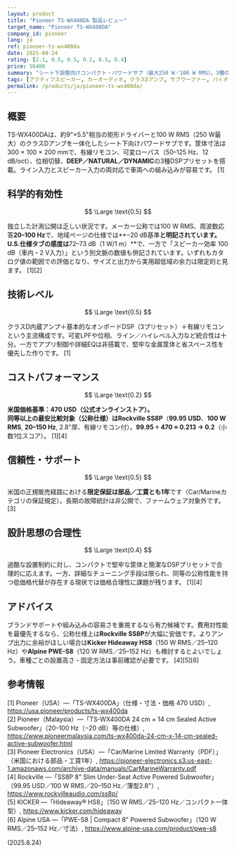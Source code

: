 ```yaml
---
layout: product
title: "Pioneer TS-WX400DA 製品レビュー"
target_name: "Pioneer TS-WX400DA"
company_id: pioneer
lang: ja
ref: pioneer-ts-wx400da
date: 2025-08-24
rating: [2.1, 0.5, 0.5, 0.2, 0.5, 0.4]
price: 56400
summary: "シート下設置向けコンパクト・パワードサブ（最大250 W／100 W RMS）。3種のDSPプリセットと取り回しは優秀ですが、同等以上の代替（公称仕様）と比べると米国価格は割高です。"
tags: [アクティブスピーカー, カーオーディオ, クラスDアンプ, サブウーファー, パイオニア]
permalink: /products/ja/pioneer-ts-wx400da/
---
```

## 概要

TS-WX400DAは、約9"×5.5"相当の矩形ドライバーと100 W RMS（250 W最大）のクラスDアンプを一体化したシート下向けパワードサブです。筐体寸法は300 × 100 × 200 mmで、有線リモコン、可変ローパス（50–125 Hz、12 dB/oct）、位相切替、**DEEP／NATURAL／DYNAMIC**の3種DSPプリセットを搭載。ライン入力とスピーカー入力の両対応で車両への組み込みが容易です。 [1]

## 科学的有効性

$$ \Large \text{0.5} $$

独立した計測公開は乏しい状況です。メーカー公称では100 W RMS、周波数応答**20–100 Hz**で、地域ページの仕様では**−20 dB基準**と明記されています。U.S.仕様タブの感度は**72–73 dB（1 W/1 m）**で、一方で「スピーカー効率 100 dB（車内・2 V入力）」という別文脈の数値も併記されています。いずれもカタログ値の範囲での評価となり、サイズと出力から実用超低域の余力は限定的と見ます。 [1][2]

## 技術レベル

$$ \Large \text{0.5} $$

クラスD内蔵アンプ＋基本的なオンボードDSP（3プリセット）＋有線リモコンという主流構成です。可変LPFや位相、ライン／ハイレベル入力など統合性は十分。一方でアプリ制御や詳細EQは非搭載で、堅牢な金属筐体と省スペース性を優先した作りです。 [1]

## コストパフォーマンス

$$ \Large \text{0.2} $$

**米国価格基準：470 USD（公式オンラインストア）。**  
**同等以上の最安比較対象（公称仕様）**は**Rockville SS8P**（**99.95 USD**、**100 W RMS**, **20–150 Hz**, 2.8"厚、有線リモコン付）。**99.95 ÷ 470 ≈ 0.213 → 0.2**（小数1位スコア）。 [1][4]

## 信頼性・サポート

$$ \Large \text{0.5} $$

米国の正規販売経路における**限定保証は部品／工賃とも1年**です（Car/Marineカテゴリの保証規定）。長期の故障統計は非公開で、ファームウェア対象外です。 [3]

## 設計思想の合理性

$$ \Large \text{0.4} $$

過酷な設置制約に対し、コンパクトで堅牢な筐体と簡潔なDSPプリセットで合理的に応えます。一方、詳細なチューニング手段は限られ、同等の公称性能を持つ低価格代替が存在する現状では価格合理性に課題が残ります。 [1][4]

## アドバイス

ブランドサポートや組み込みの容易さを重視するなら有力候補です。費用対性能を最優先するなら、公称仕様上は**Rockville SS8P**が大幅に安価です。よりアンプ出力に余裕がほしい場合は**Kicker Hideaway HS8**（150 W RMS／25–120 Hz）や**Alpine PWE-S8**（120 W RMS／25–152 Hz）も検討するとよいでしょう。車種ごとの設置高さ・固定方法は事前確認が必要です。 [4][5][6]

## 参考情報

[1] Pioneer（USA）—「TS-WX400DA」（仕様・寸法・価格 470 USD）, https://usa.pioneer/products/ts-wx400da  
[2] Pioneer（Malaysia）—「TS-WX400DA 24 cm × 14 cm Sealed Active Subwoofer」（20–100 Hz（−20 dB）等の仕様）, https://www.pioneermalaysia.com/ts-wx400da-24-cm-x-14-cm-sealed-active-subwoofer.html  
[3] Pioneer Electronics（USA）—「Car/Marine Limited Warranty（PDF）」 （米国における部品・工賃1年）, https://pioneer-electronics.s3.us-east-1.amazonaws.com/archive-data/manuals/CarMarineWarranty.pdf  
[4] Rockville —「SS8P 8" Slim Under-Seat Active Powered Subwoofer」（99.95 USD／100 W RMS／20–150 Hz／薄型2.8"）, https://www.rockvilleaudio.com/ss8p/  
[5] KICKER —「Hideaway® HS8」（150 W RMS／25–120 Hz／コンパクト一体型）, https://www.kicker.com/hideaway  
[6] Alpine USA —「PWE-S8 | Compact 8" Powered Subwoofer」（120 W RMS／25–152 Hz／寸法）, https://www.alpine-usa.com/product/pwe-s8

(2025.8.24)

